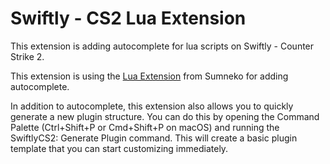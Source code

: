 # Swiftly - CS2 Lua Extension

This extension is adding autocomplete for lua scripts on Swiftly - Counter Strike 2.

This extension is using the [Lua Extension](https://marketplace.visualstudio.com/items?itemName=sumneko.lua) from Sumneko for adding autocomplete.

In addition to autocomplete, this extension also allows you to quickly generate a new plugin structure. You can do this by opening the Command Palette (Ctrl+Shift+P or Cmd+Shift+P on macOS) and running the SwiftlyCS2: Generate Plugin command. This will create a basic plugin template that you can start customizing immediately.